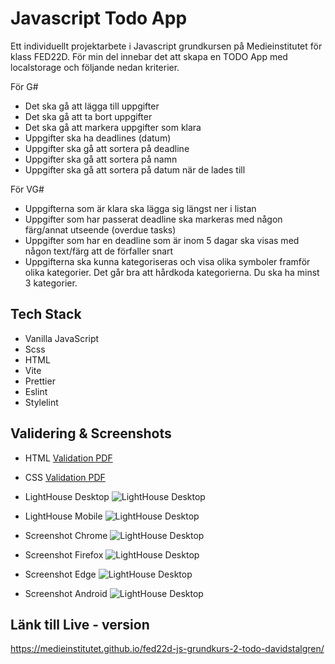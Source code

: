 
# Javascript Todo App

Ett individuellt projektarbete i Javascript grundkursen på Medieinstitutet för klass FED22D. För min del innebar det att skapa en TODO App med localstorage och följande nedan kriterier.

För G#
* Det ska gå att lägga till uppgifter
* Det ska gå att ta bort uppgifter
* Det ska gå att markera uppgifter som klara
* Uppgifter ska ha deadlines (datum)
* Uppgifter ska gå att sortera på deadline
* Uppgifter ska gå att sortera på namn
* Uppgifter ska gå att sortera på datum när de lades till

För VG#
* Uppgifterna som är klara ska lägga sig längst ner i listan
* Uppgifter som har passerat deadline ska markeras med någon färg/annat utseende (overdue tasks)
* Uppgifter som har en deadline som är inom 5 dagar ska visas med någon text/färg att de förfaller snart
* Uppgifterna ska kunna kategoriseras och visa olika symboler framför olika kategorier. Det går bra att hårdkoda kategorierna. Du ska ha minst 3 kategorier.


## Tech Stack

* Vanilla JavaScript
* Scss
* HTML
* Vite
* Prettier
* Eslint
* Stylelint

## Validering & Screenshots

* HTML
[Validation PDF](https://github.com/Medieinstitutet/fed22d-js-grundkurs-2-todo-davidstalgren/blob/main/public/validation/Html_validated.pdf)

* CSS
[Validation PDF](https://github.com/Medieinstitutet/fed22d-js-grundkurs-2-todo-davidstalgren/blob/main/public/validation/Css_validated.pdf)

* LightHouse Desktop
![LightHouse Desktop](https://github.com/Medieinstitutet/fed22d-js-grundkurs-2-todo-davidstalgren/blob/main/public/validation/Lighthouse_desktop.png?raw=true)

* LightHouse Mobile
![LightHouse Desktop](https://github.com/Medieinstitutet/fed22d-js-grundkurs-2-todo-davidstalgren/blob/main/public/validation/Lighthouse_mobile.png?raw=true)

* Screenshot Chrome
![LightHouse Desktop](https://github.com/Medieinstitutet/fed22d-js-grundkurs-2-todo-davidstalgren/blob/main/public/validation/Screenshot_chrome.png?raw=true)

* Screenshot Firefox
![LightHouse Desktop](https://github.com/Medieinstitutet/fed22d-js-grundkurs-2-todo-davidstalgren/blob/main/public/validation/Screenshot_firefox.png?raw=true)

* Screenshot Edge
![LightHouse Desktop](https://github.com/Medieinstitutet/fed22d-js-grundkurs-2-todo-davidstalgren/blob/main/public/validation/Screenshot_edge.png?raw=true)

* Screenshot Android
![LightHouse Desktop](https://github.com/Medieinstitutet/fed22d-js-grundkurs-2-todo-davidstalgren/blob/main/public/validation/Screenshot_android.png?raw=true)

## Länk till Live - version
https://medieinstitutet.github.io/fed22d-js-grundkurs-2-todo-davidstalgren/